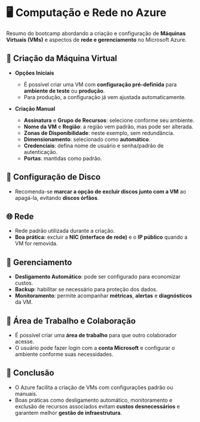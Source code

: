# 🖥️ Computação e Rede no Azure

Resumo do bootcamp abordando a criação e configuração de **Máquinas Virtuais (VMs)** e aspectos de **rede e gerenciamento** no Microsoft Azure.

## 🚀 Criação da Máquina Virtual

- **Opções Iniciais**  
  - É possível criar uma VM com **configuração pré-definida** para **ambiente de teste** ou **produção**.  
  - Para produção, a configuração já vem ajustada automaticamente.

- **Criação Manual**  
  - **Assinatura** e **Grupo de Recursos**: selecione conforme seu ambiente.  
  - **Nome da VM** e **Região**: a região vem padrão, mas pode ser alterada.  
  - **Zonas de Disponibilidade**: neste exemplo, sem redundância.  
  - **Dimensionamento**: selecionado como **automático**.
  - **Credenciais**: defina nome de usuário e senha/padrão de autenticação.  
  - **Portas**: mantidas como padrão.

## 💽 Configuração de Disco

- Recomenda-se **marcar a opção de excluir discos junto com a VM** ao apagá-la, evitando **discos órfãos**.

## 🌐 Rede

- Rede padrão utilizada durante a criação.  
- **Boa prática:** excluir a **NIC (interface de rede)** e o **IP público** quando a VM for removida.

## 🧰 Gerenciamento

- **Desligamento Automático**: pode ser configurado para economizar custos.  
- **Backup**: habilitar se necessário para proteção dos dados.  
- **Monitoramento**: permite acompanhar **métricas**, **alertas** e **diagnósticos** da VM.

## 👥 Área de Trabalho e Colaboração

- É possível criar uma **área de trabalho** para que outro colaborador acesse.  
- O usuário pode fazer login com a **conta Microsoft** e configurar o ambiente conforme suas necessidades.

## 🎯 Conclusão

- O Azure facilita a criação de VMs com configurações padrão ou manuais.  
- Boas práticas como desligamento automático, monitoramento e exclusão de recursos associados evitam **custos desnecessários** e garantem melhor **gestão de infraestrutura**.
